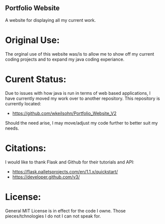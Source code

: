 ## Portfolio Website

A website for displaying all my current work.

# Original Use:

The orginal use of this website was/is to allow me to show off my current coding projects and to expand my java coding experiance.

# Curent Status:

Due to issues with how java is run in terms of web based applications, I have currently moved my work over to another repository. This repository is currently located:

- https://github.com/wkeilsohn/Portfolio_Website_V2

Should the need arise, I may move/adjust my code further to better suit my needs.

# Citations:

I would like to thank Flask and Github for their tutorials and API:

- https://flask.palletsprojects.com/en/1.1.x/quickstart/
- https://developer.github.com/v3/

# License:

General MIT License is in effect for the code I owne. Those pieces/tchnologies I do not I can not speak for. 